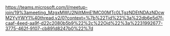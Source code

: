 https://teams.microsoft.com/l/meetup-join/19%3ameeting_MzgxMWU2NjItMmE1MC00MTc0LTgzNDEtNDAzNDcwM2YyYWY1%40thread.v2/0?context=%7b%22Tid%22%3a%22db6e5d7f-caaf-4eed-aa9f-d22c2080b5b9%22%2c%22Oid%22%3a%2231992677-3775-462f-9107-cb891d8247b0%22%7d
